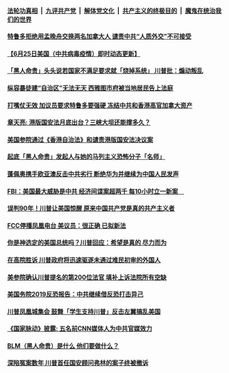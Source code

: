 ####  [法轮功真相](../../../../basic/blob/master/README.md?t=06261802) &nbsp;|&nbsp; [九评共产党](../../../../9ping.md/blob/master/README.md?t=06261802) &nbsp;|&nbsp; [解体党文化](../../../../jtdwh.md/blob/master/README.md?t=06261802)  &nbsp;|&nbsp; [共产主义的终极目的](../../../../gczydzjmd.md/blob/master/README.md?t=06261802) &nbsp;|&nbsp; [魔鬼在统治我们的世界](../../../../mgztzwmdsj.md/blob/master/README.md?t=06261802) 

#### [特鲁多拒绝用孟晚舟交换两名加拿大人  谴责中共“人质外交”不可接受](../pages/soh6/394414.md?t=06261802) 
#### [【6月25日美国（中共病毒疫情）即时动态更新】](../pages/soh6/394117.md?t=06261802) 
#### [「黑人命贵」头头说若国家不满足要求就「烧掉系统」  川普批：煽动叛乱](../pages/soh6/394291.md?t=06261802) 
#### [纵容暴徒建“自治区”无法无天 西雅图市府被当地居民告上法庭](../pages/soh6/394258.md?t=06261802) 
#### [打嘴仗无效 加议员要求特鲁多要强硬 冻结中共和香港高官加拿大资产](../pages/soh6/394240.md?t=06261802) 
#### [章天亮: 港版国安法月底出台？三峡大坝还能撑多久？](../pages/soh6/394255.md?t=06261802) 
#### [美国参院通过《香港自治法》和谴责港版国安法决议案](../pages/soh6/394237.md?t=06261802) 
#### [起底「黑人命贵」发起人与她的马列主义恐怖分子「名师」](../pages/soh6/394228.md?t=06261802) 
#### [蓬佩奥携手欧亚澳反击中共劣行 断绝华为并继续为中国人民发声 ](../pages/soh6/394201.md?t=06261802) 
#### [FBI：美国最大威胁是中共 经济间谍案超两千 每10小时立一新案　](../pages/soh6/394195.md?t=06261802) 
#### [误判90年！川普让美国惊醒 原来中国共产党是真的共产主义者](../pages/soh6/394171.md?t=06261802) 
#### [FCC停播凤凰电台 美议员：很正确 已拟新法](../pages/soh6/394174.md?t=06261802) 
#### [你是神选定的美国总统吗？川普回应：希望是真的  尽力而为](../pages/soh6/394168.md?t=06261802) 
#### [在高院胜诉 川普政府将迅速驱逐未通过难民初审的外国人](../pages/soh6/394159.md?t=06261802) 
#### [美参院确认川普提名的第200位法官 填补上诉法院所有空缺](../pages/soh6/393946.md?t=06261802) 
#### [美国务院2019反恐报告：中共继续借反恐打击异己](../pages/soh6/393943.md?t=06261802) 
#### [川普凤凰城集会 鼓舞「学生支持川普」反击左翼搞乱美国](../pages/soh6/393862.md?t=06261802) 
#### [《国家脉动》披露: 五名前CNN媒体人为中共官媒效力](../pages/soh6/393856.md?t=06261802) 
#### [BLM（黑人命贵）是什么 他们要做什么？](../pages/soh6/393853.md?t=06261802) 
#### [深陷冤案数年 川普首任国安顾问弗林的案子终被撤诉](../pages/soh6/393847.md?t=06261802) 
